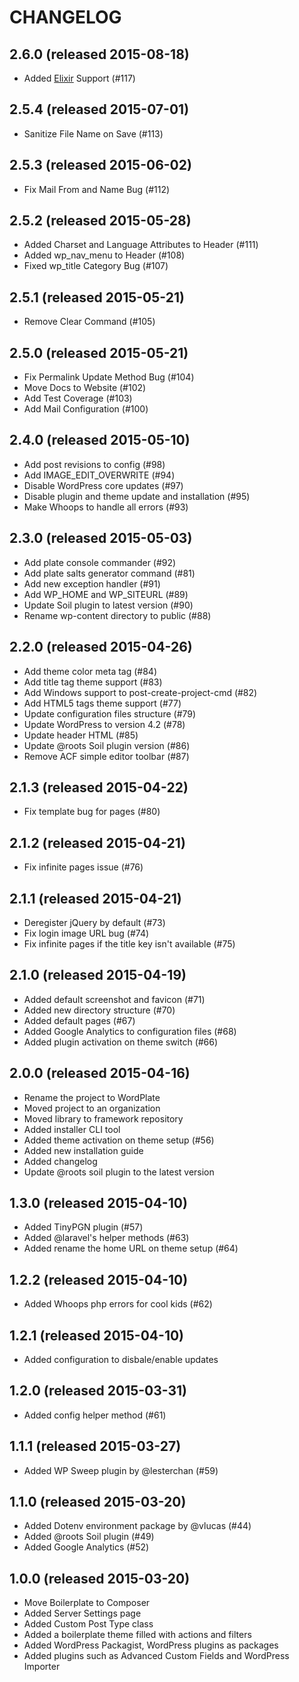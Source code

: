 # CHANGELOG

## 2.6.0 (released 2015-08-18)

- Added [Elixir](http://laravel.com/docs/elixir) Support (#117)

## 2.5.4 (released 2015-07-01)

- Sanitize File Name on Save (#113)

## 2.5.3 (released 2015-06-02)

- Fix Mail From and Name Bug (#112)

## 2.5.2 (released 2015-05-28)

- Added Charset and Language Attributes to Header (#111)
- Added wp_nav_menu to Header (#108)
- Fixed wp_title Category Bug (#107)

## 2.5.1 (released 2015-05-21)

- Remove Clear Command (#105)

## 2.5.0 (released 2015-05-21)

- Fix Permalink Update Method Bug (#104)
- Move Docs to Website (#102)
- Add Test Coverage (#103)
- Add Mail Configuration (#100)

## 2.4.0 (released 2015-05-10)

- Add post revisions to config (#98)
- Add IMAGE_EDIT_OVERWRITE (#94)
- Disable WordPress core updates (#97)
- Disable plugin and theme update and installation (#95)
- Make Whoops to handle all errors (#93)

## 2.3.0 (released 2015-05-03)

- Add plate console commander (#92)
- Add plate salts generator command (#81)
- Add new exception handler (#91)
- Add WP_HOME and WP_SITEURL (#89)
- Update Soil plugin to latest version (#90)
- Rename wp-content directory to public (#88)

## 2.2.0 (released 2015-04-26)

- Add theme color meta tag (#84)
- Add title tag theme support (#83)
- Add Windows support to post-create-project-cmd (#82)
- Add HTML5 tags theme support (#77)
- Update configuration files structure (#79)
- Update WordPress to version 4.2 (#78)
- Update header HTML (#85)
- Update @roots Soil plugin version (#86)
- Remove ACF simple editor toolbar (#87)

## 2.1.3 (released 2015-04-22)

- Fix template bug for pages (#80)

## 2.1.2 (released 2015-04-21)

- Fix infinite pages issue (#76)

## 2.1.1 (released 2015-04-21)

- Deregister jQuery by default (#73)
- Fix login image URL bug (#74)
- Fix infinite pages if the title key isn't available (#75)

## 2.1.0 (released 2015-04-19)

- Added default screenshot and favicon (#71)
- Added new directory structure (#70)
- Added default pages (#67)
- Added Google Analytics to configuration files (#68)
- Added plugin activation on theme switch (#66)

## 2.0.0 (released 2015-04-16)

- Rename the project to WordPlate
- Moved project to an organization
- Moved library to framework repository
- Added installer CLI tool
- Added theme activation on theme setup (#56)
- Added new installation guide
- Added changelog
- Update @roots soil plugin to the latest version

## 1.3.0 (released 2015-04-10)

- Added TinyPGN plugin (#57)
- Added @laravel's helper methods (#63)
- Added rename the home URL on theme setup (#64)

## 1.2.2 (released 2015-04-10)

- Added Whoops php errors for cool kids (#62)

## 1.2.1 (released 2015-04-10)

- Added configuration to disbale/enable updates

## 1.2.0 (released 2015-03-31)

- Added config helper method (#61)

## 1.1.1 (released 2015-03-27)

- Added WP Sweep plugin by @lesterchan (#59)

## 1.1.0 (released 2015-03-20)

- Added Dotenv environment package by @vlucas (#44)
- Added @roots Soil plugin (#49)
- Added Google Analytics (#52)

## 1.0.0 (released 2015-03-20)

- Move Boilerplate to Composer
- Added Server Settings page
- Added Custom Post Type class
- Added a boilerplate theme filled with actions and filters
- Added WordPress Packagist, WordPress plugins as packages
- Added plugins such as Advanced Custom Fields and WordPress Importer
